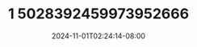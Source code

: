 --- 
title: "1 5028392459973952666"
description: "streaming  video bokep 1 5028392459973952666 ig full  "
date: 2024-11-01T02:24:14-08:00
file_code: "6tk65sblx002"
draft: false
cover: "tulv55rffgjlaood.jpg"
tags: ["indo", "bokep-indo", "bokep-viral", "bokep-ig"]
length: 74
fld_id: "1482603"
foldername: "alisuyan"
categories: ["alisuyan"]
views: 0
---